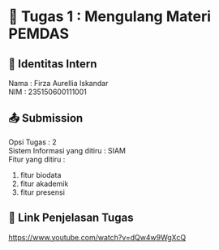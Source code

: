 # 📁 Tugas 1 : Mengulang Materi PEMDAS

## 👤 Identitas Intern
Nama : Firza Aurellia Iskandar         
NIM  : 235150600111001

## 📤 Submission

Opsi Tugas : 2            
Sistem Informasi yang ditiru : SIAM              
Fitur yang ditiru :                   
1. fitur biodata
2. fitur akademik
3. fitur presensi

## 🔗 Link Penjelasan Tugas

https://www.youtube.com/watch?v=dQw4w9WgXcQ
